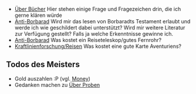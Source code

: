 * [Über Bücher](Frag%20den%20Meister/Über%20Bücher.md) Hier stehen einige Frage und Fragezeichen drin, die ich gerne klären würde
* [Anti-Borbarad](Andrew/Steigern.md#Anti-Borbarad) Wird mir das lesen von Borbaradts Testament erlaubt und werde ich wie geschildert dabei unterstützt? Wird mir weitere Literatur zur Verfügung gestellt? Falls ja welche Erkenntnisse gewinne ich.
* [Anti-Borbarad](Andrew/Steigern.md#Anti-Borbarad) Was kostet ein Reiseteleskop/gutes Fernrohr?
* [Kraftlinienforschung/Reisen](Andrew/Steigern.md#Kraftlinienforschung/Reisen) Was kostet eine gute Karte Aventuriens?

## Todos des Meisters
* Gold auszahlen :P (vgl. [Money](Notizen/Money.md))
* Gedanken machen zu [Über Proben](Frag%20den%20Meister/Über%20Proben.md)